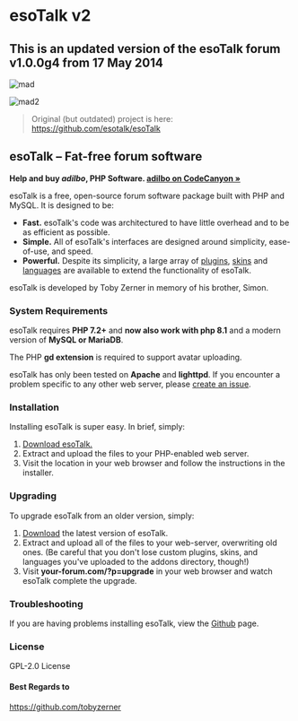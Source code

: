 # esoTalk v2

## This is an updated version of the esoTalk forum v1.0.0g4 from 17 May 2014

> 
![mad](https://user-images.githubusercontent.com/64708726/185802624-3f7f8aec-532c-4966-b58b-5bbbcf1210f7.jpg)

![mad2](https://user-images.githubusercontent.com/64708726/185802724-af43a611-1d13-4f18-b3e6-743110bc1e5f.jpg)


> Original (but outdated) project is here: https://github.com/esotalk/esoTalk

## esoTalk – Fat-free forum software

**Help and buy *adilbo*, PHP Software. [adilbo on CodeCanyon &raquo;](https://codecanyon.net/user/adilbo/portfolio?ref=adilbo)**

esoTalk is a free, open-source forum software package built with PHP and MySQL. It is designed to be:

 - **Fast.** esoTalk's code was architectured to have little overhead and to be as efficient as possible.
 - **Simple.** All of esoTalk's interfaces are designed around simplicity, ease-of-use, and speed.
 - **Powerful.** Despite its simplicity, a large array of [plugins](https://github.com/madromas/esoTalk-v2/tree/master/addons/plugins), [skins](https://github.com/madromas/esoTalk-v2/tree/master/addons/skins) and [languages](https://github.com/madromas/esoTalk-v2/tree/master/addons/languages) are available to extend the functionality of esoTalk.

esoTalk is developed by Toby Zerner in memory of his brother, Simon. 

### System Requirements

esoTalk requires **PHP 7.2+** and **now also work with php 8.1** and a modern version of **MySQL or MariaDB**.

The PHP **gd extension** is required to support avatar uploading.

esoTalk has only been tested on **Apache** and **lighttpd**. If you encounter a problem specific to any other web server, please [create an issue](https://github.com/phpSoftware/esoTalk-v2/issues).

### Installation

Installing esoTalk is super easy. In brief, simply:

1. [Download esoTalk.](https://github.com/phpSoftware/esoTalk-v2/)
2. Extract and upload the files to your PHP-enabled web server.
3. Visit the location in your web browser and follow the instructions in the installer.

### Upgrading

To upgrade esoTalk from an older version, simply:

1. [Download](https://github.com/phpSoftware/esoTalk-v2/) the latest version of esoTalk.
2. Extract and upload all of the files to your web-server, overwriting old ones. (Be careful that you don't lose custom plugins, skins, and languages you've uploaded to the addons directory, though!)
3. Visit **your-forum.com/?p=upgrade** in your web browser and watch esoTalk complete the upgrade.

### Troubleshooting

If you are having problems installing esoTalk, view the [Github](https://github.com/phpSoftware/esoTalk-v2/) page.

### License
GPL-2.0 License

#### Best Regards to
https://github.com/tobyzerner
